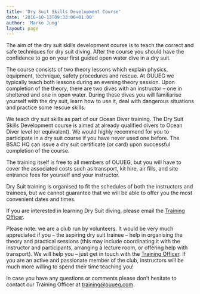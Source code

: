 ```yaml
---
title: 'Dry Suit Skills Development Course'
date: '2016-10-13T09:33:06+01:00'
author: 'Marko Jung'
layout: page
---
```


The aim of the dry suit skills development course is to teach the correct and safe techniques for dry suit diving. After the course you should have the confidence to go on your first guided open water dive in a dry suit.

The course consists of two theory lessons which explain physics, equipment, technique, safety procedures and rescue. At OUUEG we typically teach both lessons during an evening theory session. Upon completion of the theory, there are two dives with an instructor – one in sheltered and one in open water. During these dives you will familiarise yourself with the dry suit, learn how to use it, deal with dangerous situations and practice some rescue skills.

We teach dry suit skills as part of our Ocean Diver training. The Dry Suit Skills Development course is aimed at already qualified divers to Ocean Diver level (or equivalent). We would highly recommend for you to participate in a dry suit course if you have never used one before. The BSAC HQ can issue a dry suit certificate (or card) upon successful completion of the course.

The training itself is free to all members of OUUEG, but you will have to cover the associated costs such as transport, kit hire, air fills, and site entrance fees for yourself and your instructor.

Dry Suit training is organised to fit the schedules of both the instructors and trainees, but we cannot guarantee that we will be able to offer you the most convenient dates and times.

If you are interested in learning Dry Suit diving, please email the [Training Officer](mailto:training@ouueg.com).

Please note: we are a club run by volunteers. It would be very much appreciated if you – the aspiring dry suit trainee – help in organising the theory and practical sessions (this may include coordinating it with the instructor and participants, arranging a lecture room, or offering help with transport). We will help you – just get in touch with the [Training Officer](mailto:training@ouueg.com). If you are an active and passionate member of the club, instructors will be much more willing to spend their time teaching you!

In case you have any questions or comments please don’t hesitate to contact our Training Officer at <training@ouueg.com>.
